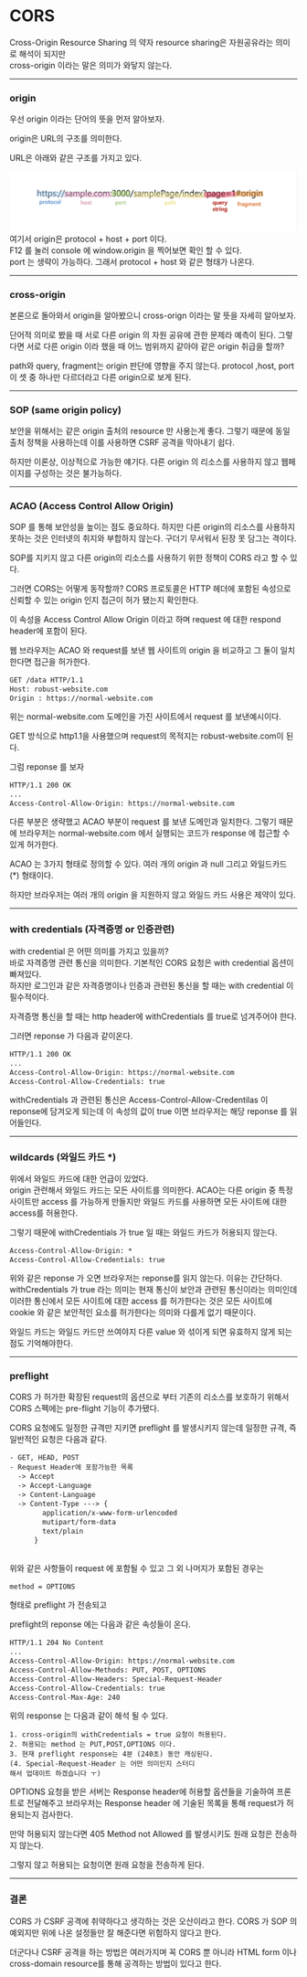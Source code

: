 # CORS

Cross-Origin Resource Sharing 의 약자
resource sharing은 자원공유라는 의미로 해석이 되지만  
cross-origin 이라는 말은 의미가 와닿지 않는다.

---

### origin

우선 origin 이라는 단어의 뜻을 먼저 알아보자.

origin은 URL의 구조를 의미한다.

URL은 아래와 같은 구조를 가지고 있다.

![url URL구성](cors_URL.png)  
여기서 origin은 protocol + host + port 이다.  
F12 를 눌러 console 에 window.origin 을 찍어보면 확인 할 수 있다.  
port 는 생략이 가능하다. 그래서 protocol + host 와 같은 형태가 나온다.

---

### cross-origin

본론으로 돌아와서 origin을 알아봤으니 cross-orign 이라는 말 뜻을 자세히 알아보자.

단어적 의미로 봤을 때 서로 다른 origin 의 자원 공유에 관한 문제라 예측이 된다.
그렇다면 서로 다른 origin 이라 했을 때 어느 범위까지 같아야 같은 origin 취급을 할까?

path와 query, fragment는 origin 판단에 영향을 주지 않는다. protocol ,host, port 이 셋 중 하나만 다르더라고 다른 origin으로 보게 된다.

---

### SOP (same origin policy)

보안을 위해서는 같은 origin 출처의 resource 만 사용는게 좋다. 그렇기 때문에 동일 출처 정책을 사용하는데 이를 사용하면 CSRF 공격을 막아내기 쉽다.

하지만 이론상, 이상적으로 가능한 얘기다. 다른 origin 의 리소스를 사용하지 않고 웹페이지를 구성하는 것은 불가능하다.

---

### ACAO (Access Control Allow Origin)

SOP 를 통해 보안성을 높이는 점도 중요하다. 하지만 다른 origin의 리소스를 사용하지 못하는 것은 인터넷의 취지와 부합하지 않는다. 구더기 무서워서 된장 못 담그는 격이다.

SOP를 지키지 않고 다른 origin의 리소스를 사용하기 위한 정책이 CORS 라고 할 수 있다.

그러면 CORS는 어떻게 동작할까?
CORS 프로토콜은 HTTP 헤더에 포함된 속성으로 신뢰할 수 있는 origin 인지 접근이 허가 됐는지 확인한다.

이 속성을 Access Control Allow Origin 이라고 하며 request 에 대한 respond header에 포함이 된다.

웹 브라우저는 ACAO 와 request를 보낸 웹 사이트의 origin 을 비교하고 그 둘이 일치한다면 접근을 허가한다.

```
GET /data HTTP/1.1
Host: robust-website.com
Origin : https://normal-website.com
```

위는 normal-website.com 도메인을 가진 사이트에서 request 를 보낸예시이다.

GET 방식으로 http1.1을 사용했으며 request의 목적지는 robust-website.com이 된다.

그럼 reponse 를 보자

```
HTTP/1.1 200 OK
...
Access-Control-Allow-Origin: https://normal-website.com

```

다른 부분은 생략했고 ACAO 부분이 request 를 보낸 도메인과 일치한다. 그렇기 때문에 브라우저는 normal-website.com 에서 실행되는 코드가 response 에 접근할 수 있게 허가한다.

ACAO 는 3가지 형태로 정의할 수 있다. 여러 개의 origin 과 null 그리고 와일드카드 (\*) 형태이다.

하지만 브라우저는 여러 개의 origin 을 지원하지 않고 와일드 카드 사용은 제약이 있다.

---

### with credentials (자격증명 or 인증관련)

with credential 은 어떤 의미를 가지고 있을끼?  
바로 자격증명 관련 통신을 의미한다.
기본적인 CORS 요청은 with credential 옵션이 빠져있다.  
하지만 로그인과 같은 자격증명이나 인증과 관련된 통신을 할 때는 with credential 이 필수적이다.

자격증명 통신을 할 때는 http header에 withCredentials 를 true로 넘겨주어야 한다.

그러면 reponse 가 다음과 같이온다.

```
HTTP/1.1 200 OK
...
Access-Control-Allow-Origin: https://normal-website.com
Access-Control-Allow-Credentials: true
```

withCredentials 과 관련된 통신은 Access-Control-Allow-Credentilas 이 reponse에 담겨오게 되는데 이 속성의 값이 true 이면 브라우저는 해당 reponse 를 읽어들인다.

---

### wildcards (와일드 카드 \*)

위에서 와일드 카드에 대한 언급이 있었다.  
origin 관련해서 와일드 카드는 모든 사이트를 의미한다. ACAO는 다른 origin 중 특정 사이트만 access 를 가능하게 만들지만 와일드 카드를 사용하면 모든 사이트에 대한 access를 허용한다.

그렇기 때문에 withCredentials 가 true 일 때는 와일드 카드가 허용되지 않는다.

```
Access-Control-Allow-Origin: *
Access-Control-Allow-Credentials: true
```

위와 같은 reponse 가 오면 브라우저는 reponse를 읽지 않는다. 이유는 간단하다.
withCredentials 가 true 라는 의미는 현재 통신이 보안과 관련된 통신이라는 의미인데 이러한 통신에서 모든 사이트에 대한 access 를 허가한다는 것은 모든 사이트에 cookie 와 같은 보안적인 요소를 허가한다는 의미와 다를게 없기 때문이다.

와일드 카드는 와일드 카드만 쓰여야지 다른 value 와 섞이게 되면 유효하지 않게 되는 점도 기억해야한다.

---

### preflight

CORS 가 허가한 확장된 request의 옵션으로 부터 기존의 리소스를 보호하기 위해서 CORS 스펙에는 pre-flight 기능이 추가됐다.

CORS 요청에도 일정한 규격만 지키면 preflight 를 발생시키지 않는데 일정한 규격, 즉 일반적인 요청은 다음과 같다.

```
- GET, HEAD, POST
- Request Header에 포함가능한 목록
  -> Accept
  -> Accept-Language
  -> Content-Language
  -> Content-Type ---> {
        application/x-www-form-urlencoded
        mutipart/form-data
        text/plain
      }

```

<br />
위와 같은 사항들이 request 에 포함될 수 있고 그 외 나머지가 포함된 경우는
    
<br />

```
method = OPTIONS
```

형태로 preflight 가 전송되고

preflight의 reponse 에는 다음과 같은 속성들이 온다.

```
HTTP/1.1 204 No Content
...
Access-Control-Allow-Origin: https://normal-website.com
Access-Control-Allow-Methods: PUT, POST, OPTIONS
Access-Control-Allow-Headers: Special-Request-Header
Access-Control-Allow-Credentials: true
Access-Control-Max-Age: 240
```

위의 response 는 다음과 같이 해석 될 수 있다.

```
1. cross-origin의 withCredentials = true 요청이 허용된다.
2. 허용되는 method 는 PUT,POST,OPTIONS 이다.
3. 현재 preflight response는 4분 (240초) 동안 캐싱된다.
(4. Special-Request-Header 는 어떤 의미인지 스터디
해서 업데이트 하겠습니다 ㅜ)
```

OPTIONS 요청을 받은 서버는 Response header에 허용할 옵션들을 기술하여 프론트로 전달해주고 브라우저는 Response header 에 기술된 목록을 통해 request가 허용되는지 검사한다.

만약 허용되지 않는다면 405 Method not Allowed 를 발생시키도 원래 요청은 전송하지 않는다.

그렇지 않고 허용되는 요청이면 원래 요청을 전송하게 된다.

---

### 결론

CORS 가 CSRF 공격에 취약하다고 생각하는 것은 오산이라고 한다.
CORS 가 SOP 의 예외지만 위에 나온 설정들만 잘 해준다면 위험하지 않다고 한다.

더군다나 CSRF 공격을 하는 방법은 여러가지며 꼭 CORS 뿐 아니라
HTML form 이나 cross-domain resource를 통해 공격하는 방법이 있다고 한다.
